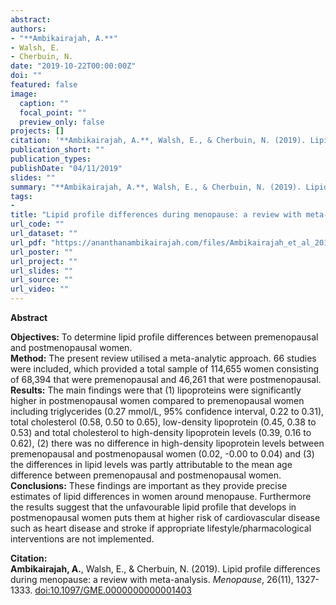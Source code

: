```yaml
---
abstract: 
authors:
- "**Ambikairajah, A.**"
- Walsh, E.
- Cherbuin, N.
date: "2019-10-22T00:00:00Z"
doi: ""
featured: false
image:
  caption: ""
  focal_point: ""
  preview_only: false
projects: []
citation: '**Ambikairajah, A.**, Walsh, E., & Cherbuin, N. (2019). Lipid profile differences during menopause: a review with meta-analysis. *Menopause*, 26(11), 1327-1333. [doi:10.1097/GME.0000000000001403](https://doi.org/10.1097/GME.0000000000001403)'
publication_short: ""
publication_types:
publishDate: "04/11/2019"
slides: ""
summary: "**Ambikairajah, A.**, Walsh, E., & Cherbuin, N. (2019). Lipid profile differences during menopause: a review with meta-analysis. *Menopause*, *26*(11), 1327-1333. [doi:10.1097/GME.0000000000001403](https://doi.org/10.1097/GME.0000000000001403)"
tags:
- 
title: "Lipid profile differences during menopause: a review with meta-analysis"
url_code: ""
url_dataset: ""
url_pdf: "https://ananthanambikairajah.com/files/Ambikairajah_et_al_2019_Lipid_profile_Menopause.pdf"
url_poster: ""
url_project: ""
url_slides: ""
url_source: ""
url_video: ""
---
```

**Abstract**   

**Objectives:** To determine lipid profile differences between premenopausal and postmenopausal women.   
**Method:** The present review utilised a meta-analytic approach. 66 studies were included, which provided a total sample of 114,655 women consisting of 68,394 that were premenopausal and 46,261 that were postmenopausal.   
**Results:** The main findings were that (1) lipoproteins were significantly higher in postmenopausal women compared to premenopausal women including triglycerides (0.27 mmol/L, 95% confidence interval, 0.22 to 0.31), total cholesterol (0.58, 0.50 to 0.65), low-density lipoprotein (0.45, 0.38 to 0.53) and total cholesterol to high-density lipoprotein levels (0.39, 0.16 to 0.62), (2) there was no difference in high-density lipoprotein levels between premenopausal and postmenopausal women (0.02, -0.00 to 0.04) and (3) the differences in lipid levels was partly attributable to the mean age difference between premenopausal and postmenopausal women.   
**Conclusions:** These findings are important as they provide precise estimates of lipid differences in women around menopause. Furthermore the results suggest that the unfavourable lipid profile that develops in postmenopausal women puts them at higher risk of cardiovascular disease such as heart disease and stroke if appropriate lifestyle/pharmacological interventions are not implemented.   
 

**Citation:**    
**Ambikairajah, A.**, Walsh, E., & Cherbuin, N. (2019). Lipid profile differences during menopause: a review with meta-analysis. *Menopause*, 26(11), 1327-1333. [doi:10.1097/GME.0000000000001403](https://doi.org/10.1097/GME.0000000000001403)